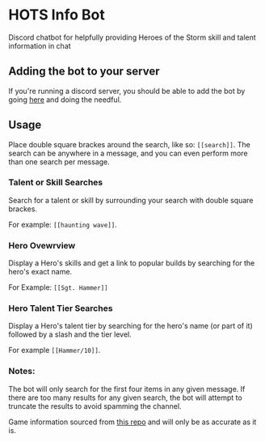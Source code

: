 # HOTS Info Bot 
Discord chatbot for helpfully providing Heroes of the Storm skill and talent information in chat

## Adding the bot to your server
If you're running a discord server, you should be able to add the bot by going [here](https://discordapp.com/oauth2/authorize?client_id=407735948667912214&scope=bot&permissions=0) and doing the needful.

## Usage

Place double square brackes around the search, like so: `[[search]]`. The search can be anywhere in a message, and you can even perform more than one search per message.

### Talent or Skill Searches
Search for a talent or skill by surrounding your search with double square brackes. 

For example: `[[haunting wave]]`.

### Hero Ovewrview
Display a Hero's skills and get a link to popular builds by searching for the hero's exact name.

For Example: `[[Sgt. Hammer]]`

### Hero Talent Tier Searches 
Display a Hero's talent tier by searching for the hero's name (or part of it) followed by a slash and the tier level.

For example `[[Hammer/10]]`.

### Notes:
The bot will only search for the first four items in any given message. If there are too many results for any given search, the bot will attempt to truncate the results to avoid spamming the channel.

Game information sourced from [this repo](https://github.com/heroespatchnotes/heroes-talents) and will only be as accurate as it is.
